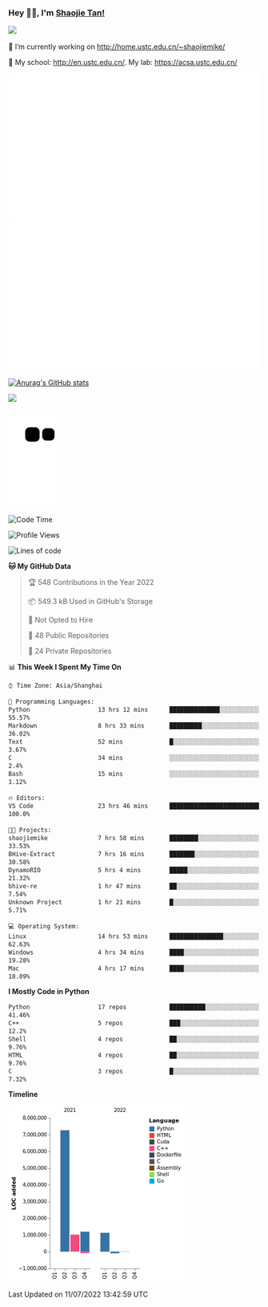 

<!--
**Kirrito-k423/Kirrito-k423** is a ✨ _special_ ✨ repository because its `README.md` (this file) appears on your GitHub profile.

Here are some ideas to get you started:

- 🔭 I’m currently working on ...
- 🌱 I’m currently learning ...
- 👯 I’m looking to collaborate on ...
- 🤔 I’m looking for help with ...
- 💬 Ask me about ...
- 📫 How to reach me: ...
- 😄 Pronouns: ...
- ⚡ Fun fact: ...
-->
### Hey 👋🏽, I'm [Shaojie Tan!](http://home.ustc.edu.cn/~shaojiemike/about)

![](https://visitor-badge.glitch.me/badge?page_id=Kirrito-k423.Kirrito-k423)

🔭 I’m currently working on http://home.ustc.edu.cn/~shaojiemike/

👯 My school: http://en.ustc.edu.cn/. My lab: https://acsa.ustc.edu.cn/

![](https://github.com/Kirrito-k423/github-stats/blob/master/generated/overview.svg)
![](https://github.com/Kirrito-k423/github-stats/blob/master/generated/languages.svg)

[![Anurag's GitHub stats](https://github-readme-stats.vercel.app/api?username=Kirrito-k423&theme=flag-india&show_icons=true&hide=stars,prs,issues,contribs)](https://github.com/anuraghazra/github-readme-stats)

![](https://github-profile-summary-cards.vercel.app/api/cards/profile-details?username=Kirrito-k423&theme=vue)

![snake gif](https://github.com/Kirrito-k423/Kirrito-k423/blob/output/github-contribution-grid-snake.svg)

<!--START_SECTION:waka-->
![Code Time](http://img.shields.io/badge/Code%20Time-338%20hrs%2024%20mins-blue)

![Profile Views](http://img.shields.io/badge/Profile%20Views-1-blue)

![Lines of code](https://img.shields.io/badge/From%20Hello%20World%20I%27ve%20Written-10%20Million%20lines%20of%20code-blue)

**🐱 My GitHub Data** 

> 🏆 548 Contributions in the Year 2022
 > 
> 📦 549.3 kB Used in GitHub's Storage 
 > 
> 🚫 Not Opted to Hire
 > 
> 📜 48 Public Repositories 
 > 
> 🔑 24 Private Repositories  
 > 
📊 **This Week I Spent My Time On** 

```text
⌚︎ Time Zone: Asia/Shanghai

💬 Programming Languages: 
Python                   13 hrs 12 mins      ██████████████░░░░░░░░░░░   55.57% 
Markdown                 8 hrs 33 mins       █████████░░░░░░░░░░░░░░░░   36.02% 
Text                     52 mins             █░░░░░░░░░░░░░░░░░░░░░░░░   3.67% 
C                        34 mins             ░░░░░░░░░░░░░░░░░░░░░░░░░   2.4% 
Bash                     15 mins             ░░░░░░░░░░░░░░░░░░░░░░░░░   1.12%

🔥 Editors: 
VS Code                  23 hrs 46 mins      █████████████████████████   100.0%

🐱‍💻 Projects: 
shaojiemike              7 hrs 58 mins       ████████░░░░░░░░░░░░░░░░░   33.53% 
BHive-Extract            7 hrs 16 mins       ███████░░░░░░░░░░░░░░░░░░   30.58% 
DynamoRIO                5 hrs 4 mins        █████░░░░░░░░░░░░░░░░░░░░   21.32% 
bhive-re                 1 hr 47 mins        ██░░░░░░░░░░░░░░░░░░░░░░░   7.54% 
Unknown Project          1 hr 21 mins        █░░░░░░░░░░░░░░░░░░░░░░░░   5.71%

💻 Operating System: 
Linux                    14 hrs 53 mins      ███████████████░░░░░░░░░░   62.63% 
Windows                  4 hrs 34 mins       ████░░░░░░░░░░░░░░░░░░░░░   19.28% 
Mac                      4 hrs 17 mins       ████░░░░░░░░░░░░░░░░░░░░░   18.09%

```

**I Mostly Code in Python** 

```text
Python                   17 repos            ██████████░░░░░░░░░░░░░░░   41.46% 
C++                      5 repos             ███░░░░░░░░░░░░░░░░░░░░░░   12.2% 
Shell                    4 repos             ██░░░░░░░░░░░░░░░░░░░░░░░   9.76% 
HTML                     4 repos             ██░░░░░░░░░░░░░░░░░░░░░░░   9.76% 
C                        3 repos             █░░░░░░░░░░░░░░░░░░░░░░░░   7.32%

```


**Timeline**

![Chart not found](https://raw.githubusercontent.com/Kirrito-k423/Kirrito-k423/main/charts/bar_graph.png) 


 Last Updated on 11/07/2022 13:42:59 UTC
<!--END_SECTION:waka-->

